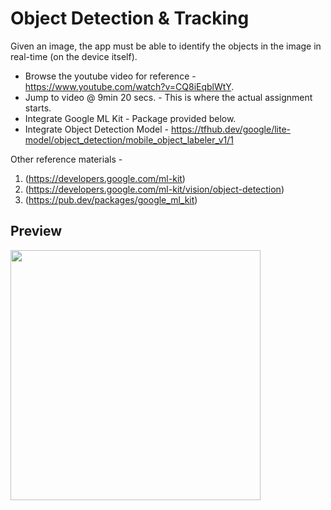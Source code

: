 # Object Detection & Tracking

Given an image, the app must be able to identify the objects in the image in real-time (on the device itself).

- Browse the youtube video for reference - https://www.youtube.com/watch?v=CQ8iEqblWtY.
- Jump to video @ 9min 20 secs. - This is where the actual assignment starts.
- Integrate Google ML Kit - Package provided below.
- Integrate Object Detection Model - https://tfhub.dev/google/lite-model/object_detection/mobile_object_labeler_v1/1

Other reference materials -

1. (https://developers.google.com/ml-kit)
2. (https://developers.google.com/ml-kit/vision/object-detection)
3. (https://pub.dev/packages/google_ml_kit)

## Preview

<img src="https://github.com/DGgrx/object-detection/blob/master/preview.gif" height="400" />
